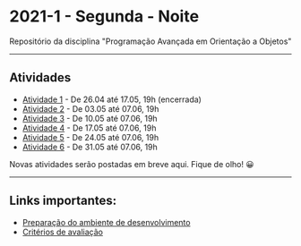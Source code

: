 # 2021-1 - Segunda - Noite


Repositório da disciplina "Programação Avançada em Orientação a Objetos"

***

## Atividades

 - [Atividade 1](https://forms.gle/LibywUEQ4bLVAS4N7) - De 26.04 até 17.05, 19h (encerrada)
 - [Atividade 2](https://forms.gle/J3HwtMaaYYFQmSqM8) - De 03.05 até 07.06, 19h
 - [Atividade 3](https://forms.gle/jc2mdi5TEReR9qePA) - De 10.05 até 07.06, 19h
 - [Atividade 4](https://forms.gle/rpT5cAFin8ExAhqb9) - De 17.05 até 07.06, 19h
 - [Atividade 5](https://forms.gle/Ro9pUtDkW78Ho7zN7) - De 24.05 até 07.06, 19h
 - [Atividade 6](https://forms.gle/YG4jS45cPcQCHakg7) - De 31.05 até 07.06, 19h


Novas atividades serão postadas em breve aqui. Fique de olho! 😀


***


## Links importantes:


 - [Preparação do ambiente de desenvolvimento](https://github.com/traue/2021-1_segunda_noite/wiki/Prepara%C3%A7%C3%A3o-do-Ambiente-de-desenvolvimento)
 - [Critérios de avaliação](https://github.com/traue/2021-1_segunda_noite/wiki/Crit%C3%A9rios-de-avalia%C3%A7%C3%A3o)
